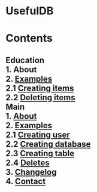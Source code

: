 # UsefulDB

# Contents

<h2>
Education <br>
	1. <a hred="#education?about">About</a> <br>
	2. <a href="#education?examples">Examples</a> <br>
		2.1 <a href="#education?examples&creating">Creating items</a> <br>
		2.2 <a href="#educations?examples&deleting">Deleting items</a> <br>
Main <br>
	1. <a href="#main?about">About</a> <br>
	2. <a href="#main?examples">Examples</a> <br>
		2.1 <a href="#main?examples&create_user">Creating user</a> <br>
		2.2 <a href="#main?examples&create_database">Creating database</a> <br>
		2.3 <a href="#main?examples&create_table">Creating table</a> <br>
		2.4 <a href="#main?examples&deletes">Deletes</a> <br>
	3. <a href="#changelog">Changelog</a> <br>
	4. <a href="#contact">Contact</a>
</h2>
